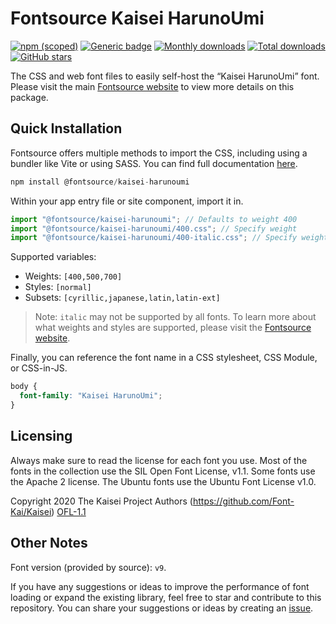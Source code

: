 # Fontsource Kaisei HarunoUmi

[![npm (scoped)](https://img.shields.io/npm/v/@fontsource/kaisei-harunoumi?color=brightgreen)](https://www.npmjs.com/package/@fontsource/kaisei-harunoumi) [![Generic badge](https://img.shields.io/badge/fontsource-passing-brightgreen)](https://github.com/fontsource/fontsource) [![Monthly downloads](https://badgen.net/npm/dm/@fontsource/kaisei-harunoumi)](https://github.com/fontsource/fontsource) [![Total downloads](https://badgen.net/npm/dt/@fontsource/kaisei-harunoumi)](https://github.com/fontsource/fontsource) [![GitHub stars](https://img.shields.io/github/stars/fontsource/fontsource.svg?style=social&label=Star)](https://github.com/fontsource/fontsource/stargazers)

The CSS and web font files to easily self-host the “Kaisei HarunoUmi” font. Please visit the main [Fontsource website](https://fontsource.org/fonts/kaisei-harunoumi) to view more details on this package.

## Quick Installation

Fontsource offers multiple methods to import the CSS, including using a bundler like Vite or using SASS. You can find full documentation [here](https://fontsource.org/docs/getting-started/introduction).

```javascript
npm install @fontsource/kaisei-harunoumi
```

Within your app entry file or site component, import it in.

```javascript
import "@fontsource/kaisei-harunoumi"; // Defaults to weight 400
import "@fontsource/kaisei-harunoumi/400.css"; // Specify weight
import "@fontsource/kaisei-harunoumi/400-italic.css"; // Specify weight and style
```

Supported variables:
- Weights: `[400,500,700]`
- Styles: `[normal]`
- Subsets: `[cyrillic,japanese,latin,latin-ext]`

> Note: `italic` may not be supported by all fonts. To learn more about what weights and styles are supported, please visit the [Fontsource website](https://fontsource.org/fonts/kaisei-harunoumi).

Finally, you can reference the font name in a CSS stylesheet, CSS Module, or CSS-in-JS.

```css
body {
  font-family: "Kaisei HarunoUmi";
}
```

## Licensing
Always make sure to read the license for each font you use. Most of the fonts in the collection use the SIL Open Font License, v1.1. Some fonts use the Apache 2 license. The Ubuntu fonts use the Ubuntu Font License v1.0.

Copyright 2020 The Kaisei Project Authors (https://github.com/Font-Kai/Kaisei)
[OFL-1.1](http://scripts.sil.org/OFL)

## Other Notes
Font version (provided by source): `v9`.

If you have any suggestions or ideas to improve the performance of font loading or expand the existing library, feel free to star and contribute to this repository. You can share your suggestions or ideas by creating an [issue](https://github.com/fontsource/fontsource/issues).